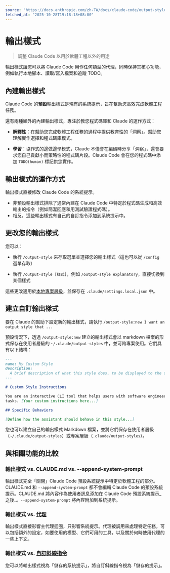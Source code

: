 ```yaml
---
source: "https://docs.anthropic.com/zh-TW/docs/claude-code/output-styles.md"
fetched_at: "2025-10-28T19:18:18+08:00"
---
```


# 輸出樣式

> 調整 Claude Code 以用於軟體工程以外的用途

輸出樣式讓您可以將 Claude Code 用作任何類型的代理，同時保持其核心功能，例如執行本地腳本、讀取/寫入檔案和追蹤 TODO。

## 內建輸出樣式

Claude Code 的**預設**輸出樣式是現有的系統提示，旨在幫助您高效完成軟體工程任務。

還有兩種額外的內建輸出樣式，專注於教您程式碼庫和 Claude 的運作方式：

* **解釋性**：在幫助您完成軟體工程任務的過程中提供教育性的「洞察」。幫助您理解實作選擇和程式碼庫模式。

* **學習**：協作式的邊做邊學模式，Claude 不僅會在編碼時分享「洞察」，還會要求您自己貢獻小而策略性的程式碼片段。Claude Code 會在您的程式碼中添加 `TODO(human)` 標記供您實作。

## 輸出樣式的運作方式

輸出樣式直接修改 Claude Code 的系統提示。

* 非預設輸出樣式排除了通常內建在 Claude Code 中特定於程式碼生成和高效輸出的指令（例如簡潔回應和用測試驗證程式碼）。
* 相反，這些輸出樣式有自己的自訂指令添加到系統提示中。

## 更改您的輸出樣式

您可以：

* 執行 `/output-style` 來存取選單並選擇您的輸出樣式（這也可以從 `/config` 選單存取）

* 執行 `/output-style [樣式]`，例如 `/output-style explanatory`，直接切換到某個樣式

這些更改適用於[本地專案層級](/zh-TW/docs/claude-code/settings)，並保存在 `.claude/settings.local.json` 中。

## 建立自訂輸出樣式

要在 Claude 的幫助下設定新的輸出樣式，請執行
`/output-style:new I want an output style that ...`

預設情況下，透過 `/output-style:new` 建立的輸出樣式會以 markdown 檔案的形式保存在使用者層級的 `~/.claude/output-styles` 中，並可跨專案使用。它們具有以下結構：

```markdown  theme={null}
---
name: My Custom Style
description:
  A brief description of what this style does, to be displayed to the user
---

# Custom Style Instructions

You are an interactive CLI tool that helps users with software engineering
tasks. [Your custom instructions here...]

## Specific Behaviors

[Define how the assistant should behave in this style...]
```

您也可以建立自己的輸出樣式 Markdown 檔案，並將它們保存在使用者層級（`~/.claude/output-styles`）或專案層級（`.claude/output-styles`）。

## 與相關功能的比較

### 輸出樣式 vs. CLAUDE.md vs. --append-system-prompt

輸出樣式完全「關閉」Claude Code 預設系統提示中特定於軟體工程的部分。CLAUDE.md 和 `--append-system-prompt` 都不會編輯 Claude Code 的預設系統提示。CLAUDE.md 將內容作為使用者訊息添加在 Claude Code 預設系統提示\_之後\_。`--append-system-prompt` 將內容附加到系統提示。

### 輸出樣式 vs. [代理](/zh-TW/docs/claude-code/sub-agents)

輸出樣式直接影響主代理迴圈，只影響系統提示。代理被調用來處理特定任務，可以包括額外的設定，如要使用的模型、它們可用的工具，以及關於何時使用代理的一些上下文。

### 輸出樣式 vs. [自訂斜線指令](/zh-TW/docs/claude-code/slash-commands)

您可以將輸出樣式視為「儲存的系統提示」，將自訂斜線指令視為「儲存的提示」。

